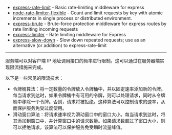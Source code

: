 - [express-rate-limit](https://github.com/express-rate-limit/express-rate-limit) - Basic rate-limiting middleware for express
- [node-rate-limiter-flexible](https://github.com/animir/node-rate-limiter-flexible) - Count and limit requests by key with atomic increments in single process or distributed environment.
- [express-brute](https://github.com/AdamPflug/express-brute) - Brute-force protection middleware for express routes by rate limiting incoming requests
- [express-limiter](https://github.com/ded/express-limiter) - Rate limiting middleware for Express
- [express-slow-down](https://github.com/express-rate-limit/express-slow-down) - Slow down repeated requests; use as an alternative (or addition) to express-rate-limit

---

服务端可以对客户端 IP 地址调用接口的频率进行限制。这可以通过在服务器端实现限流措施来完成。

以下是一些常见的限流技术：

- 令牌桶算法：将一定数量的令牌放入令牌桶中，并以固定速率添加新的令牌。每当请求到达时，如果令牌桶中有可用的令牌，则可以处理请求，同时从令牌桶中移除一个令牌。否则，请求将被拒绝。这种算法可以控制请求的速率，从而保护服务免受过度使用。
- 滑动窗口算法：将请求速率视为滑动窗口中的窗口大小。每当请求到达时，将其添加到窗口中，并计算窗口中的请求数量。如果请求数超过了窗口大小，则可以拒绝请求。该算法可以保护服务免受瞬时流量峰值。
